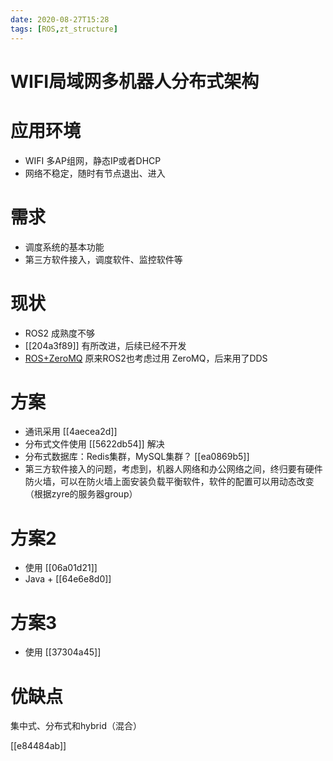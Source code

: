 ```yaml
---
date: 2020-08-27T15:28
tags: [ROS,zt_structure]
---
```


# WIFI局域网多机器人分布式架构

# 应用环境

- WIFI 多AP组网，静态IP或者DHCP
- 网络不稳定，随时有节点退出、进入

# 需求

- 调度系统的基本功能
- 第三方软件接入，调度软件、监控软件等

# 现状

- ROS2 成熟度不够
- [[204a3f89]] 有所改进，后续已经不开发
- [ROS+ZeroMQ](http://po-jen.github.io/design/articles/ros_with_zeromq.html) 原来ROS2也考虑过用 ZeroMQ，后来用了DDS

# 方案

- 通讯采用 [[4aecea2d]]
- 分布式文件使用 [[5622db54]] 解决
- 分布式数据库：Redis集群，MySQL集群？ [[ea0869b5]]
- 第三方软件接入的问题，考虑到，机器人网络和办公网络之间，终归要有硬件防火墙，可以在防火墙上面安装负载平衡软件，软件的配置可以用动态改变（根据zyre的服务器group）

# 方案2

- 使用 [[06a01d21]]
- Java + [[64e6e8d0]]

# 方案3

- 使用 [[37304a45]]

# 优缺点

集中式、分布式和hybrid（混合）

[[e84484ab]]